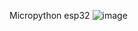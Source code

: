Micropython esp32
![image](https://github.com/Arda-Karamocu/2608_Arda/assets/140858696/31aed991-91a2-4427-9c81-1924d5df2922)
